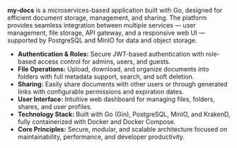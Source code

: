 **my-docs** is a microservices-based application built with Go, designed for efficient document storage, management, and sharing. The platform provides seamless integration between multiple services — user management, file storage, API gateway, and a responsive web UI — supported by PostgreSQL and MinIO for data and object storage.

* **Authentication & Roles:** Secure JWT-based authentication with role-based access control for admins, users, and guests.
* **File Operations:** Upload, download, and organize documents into folders with full metadata support, search, and soft deletion.
* **Sharing:** Easily share documents with other users or through generated links with configurable permissions and expiration dates.
* **User Interface:** Intuitive web dashboard for managing files, folders, shares, and user profiles.
* **Technology Stack:** Built with Go (Gin), PostgreSQL, MinIO, and KrakenD, fully containerized with Docker and Docker Compose.
* **Core Principles:** Secure, modular, and scalable architecture focused on maintainability, performance, and developer productivity.
